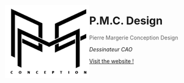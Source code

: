 <a href="https://dorianbayart.github.io/PMC-Design/" target="_blank"><img align="left" src="https://raw.githubusercontent.com/dorianbayart/PMC-Design/master/assets/img/grand_logo_pmc_original.png" alt="Logo PMC Design" width="220"/></a>

# P.M.C. Design

> Pierre Margerie Conception Design

_Dessinateur CAO_


[Visit the website !](https://dorianbayart.github.io/PMC-Design/)
